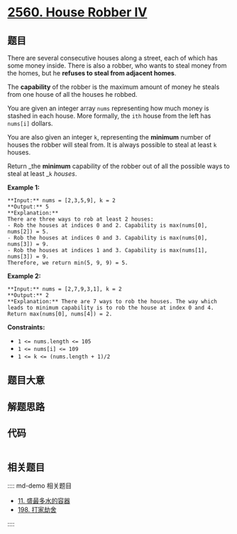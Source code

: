 # [2560. House Robber IV](https://leetcode.com/problems/house-robber-iv)

## 题目

There are several consecutive houses along a street, each of which has some
money inside. There is also a robber, who wants to steal money from the homes,
but he **refuses to steal from adjacent homes**.

The **capability** of the robber is the maximum amount of money he steals from
one house of all the houses he robbed.

You are given an integer array `nums` representing how much money is stashed
in each house. More formally, the `ith` house from the left has `nums[i]`
dollars.

You are also given an integer `k`, representing the **minimum** number of
houses the robber will steal from. It is always possible to steal at least `k`
houses.

Return _the **minimum** capability of the robber out of all the possible ways
to steal at least _`k` _houses_.



**Example 1:**

    
    
    **Input:** nums = [2,3,5,9], k = 2
    **Output:** 5
    **Explanation:** 
    There are three ways to rob at least 2 houses:
    - Rob the houses at indices 0 and 2. Capability is max(nums[0], nums[2]) = 5.
    - Rob the houses at indices 0 and 3. Capability is max(nums[0], nums[3]) = 9.
    - Rob the houses at indices 1 and 3. Capability is max(nums[1], nums[3]) = 9.
    Therefore, we return min(5, 9, 9) = 5.
    

**Example 2:**

    
    
    **Input:** nums = [2,7,9,3,1], k = 2
    **Output:** 2
    **Explanation:** There are 7 ways to rob the houses. The way which leads to minimum capability is to rob the house at index 0 and 4. Return max(nums[0], nums[4]) = 2.
    



**Constraints:**

  * `1 <= nums.length <= 105`
  * `1 <= nums[i] <= 109`
  * `1 <= k <= (nums.length + 1)/2`


## 题目大意

## 解题思路

## 代码

```javascript

```

## 相关题目

:::: md-demo 相关题目
- [11. 盛最多水的容器](./0011.md)
- [198. 打家劫舍](https://leetcode.com/problems/house-robber)

::::

